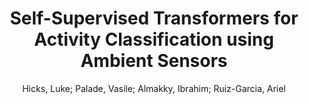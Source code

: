 ---
paperId: 48
author: Hicks, Luke; Palade, Vasile; Almakky, Ibrahim; Ruiz-Garcia, Ariel
publicationauthor: Hicks, L. et al.
title: Self-Supervised Transformers for Activity Classification using Ambient Sensors
pdf: Hicks_Poster_48.pdf
poster: Hicks_Poster_48.png
alt: --
type: Poster
topic: Machine Learning
link: https://doi.org/10.52591/lxai2020121211
conference: neurips
year: 2020
tags: neurips-2020
location: Virtual
---